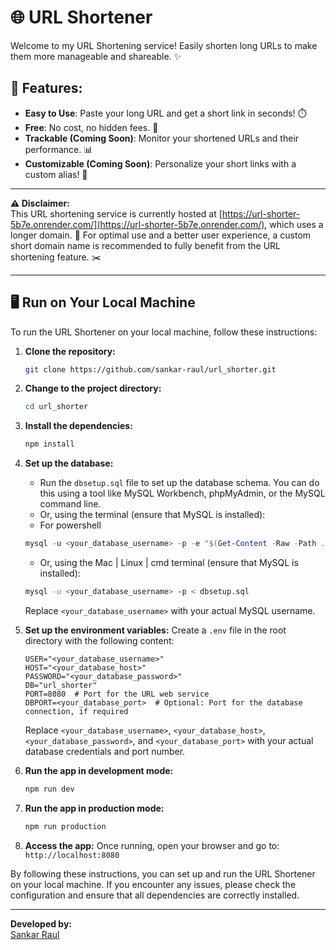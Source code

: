 # 🌐 URL Shortener

Welcome to my URL Shortening service! Easily shorten long URLs to make them more manageable and shareable. ✨

## 🚀 Features:
- **Easy to Use**: Paste your long URL and get a short link in seconds! ⏱️
- **Free**: No cost, no hidden fees. 💸
- **Trackable (Coming Soon)**: Monitor your shortened URLs and their performance. 📊
- **Customizable (Coming Soon)**: Personalize your short links with a custom alias! 📝

---

**⚠️ Disclaimer:**  
This URL shortening service is currently hosted at [https://url-shorter-5b7e.onrender.com/](https://url-shorter-5b7e.onrender.com/), which uses a longer domain. 🔗 For optimal use and a better user experience, a custom short domain name is recommended to fully benefit from the URL shortening feature. ✂️

---

## 🖥️ Run on Your Local Machine

To run the URL Shortener on your local machine, follow these instructions:

1. **Clone the repository:**
    ```bash
    git clone https://github.com/sankar-raul/url_shorter.git
    ```

2. **Change to the project directory:**
    ```bash
    cd url_shorter
    ```

3. **Install the dependencies:**
    ```bash
    npm install
    ```

4. **Set up the database:**
    - Run the `dbsetup.sql` file to set up the database schema. You can do this using a tool like MySQL Workbench, phpMyAdmin, or the MySQL command line.
    - Or, using the terminal (ensure that MySQL is installed):
    - For powershell
    ```powershell
    mysql -u <your_database_username> -p -e "$(Get-Content -Raw -Path .\dbsetup.sql)"
    ```
    - Or, using the Mac | Linux | cmd terminal (ensure that MySQL is installed):
    ```bash
    mysql -u <your_database_username> -p < dbsetup.sql
    ```
    
    Replace `<your_database_username>` with your actual MySQL username.

5. **Set up the environment variables:**
    Create a `.env` file in the root directory with the following content:

    ```env
    USER="<your_database_username>"
    HOST="<your_database_host>"
    PASSWORD="<your_database_password>"
    DB="url_shorter"
    PORT=8080  # Port for the URL web service
    DBPORT=<your_database_port>  # Optional: Port for the database connection, if required
    ```

    Replace `<your_database_username>`, `<your_database_host>`, `<your_database_password>`, and `<your_database_port>` with your actual database credentials and port number.

6. **Run the app in development mode:**
    ```bash
    npm run dev
    ```

7. **Run the app in production mode:**
    ```bash
    npm run production
    ```

8. **Access the app:**
   Once running, open your browser and go to:  
   `http://localhost:8080`

By following these instructions, you can set up and run the URL Shortener on your local machine. If you encounter any issues, please check the configuration and ensure that all dependencies are correctly installed.

---

**Developed by:**  
[Sankar Raul](https://github.com/sankar-raul)
